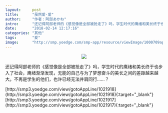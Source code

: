 ```yaml
---
layout:     post
title:      "虽然爱·爱"
author:     "作者：阿部あかね"
intro:      "还记得阿部老师的《感觉像是全部被抢走了》吗，学生时代的鹰绪和美长终于也步入了社会，鹰绪渐渐发现，无能的自己与为了梦想奋斗的美长之间的差距越来越大。不再是学生的他们，也许已经无法并肩同行……？"
date:       "2018-02-14 12:17:16"
categories: "其他"
tags:       "爱"
image:      "http://smp.yoedge.com/smp-app/resource/viewImage/1000709appline.png"
---
```

<div style="text-align: center">
<p><img src="http://smp.yoedge.com/smp-app/resource/viewImage/1000709appline.png"/></p>
</div>
<p class="post-meta">
<span>还记得阿部老师的《感觉像是全部被抢走了》吗，学生时代的鹰绪和美长终于也步入了社会，鹰绪渐渐发现，无能的自己与为了梦想奋斗的美长之间的差距越来越大。不再是学生的他们，也许已经无法并肩同行……？</span>
</p>
[http://smp3.yoedge.com/view/gotoAppLine/1021918](http://smp3.yoedge.com/view/gotoAppLine/1021918){:target="_blank"}
[http://smp3.yoedge.com/view/gotoAppLine/1021917](http://smp3.yoedge.com/view/gotoAppLine/1021917){:target="_blank"}


